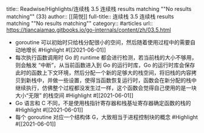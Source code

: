 title:: Readwise/Highlights/连续栈     3.5 连续栈 results matching ""No results matching"" (33)
author:: [[简悦]]
full-title:: 连续栈     3.5 连续栈 results matching ""No results matching""
category:: #articles
url:: https://tiancaiamao.gitbooks.io/go-internals/content/zh/03.5.html

- goroutine 可以初始时只给栈分配很小的空间，然后随着使用过程中的需要自动地增长 #Highlight #[[2021-06-01]]
- 每次执行函数调用时 Go 的 runtime 都会进行检测，若当前栈的大小不够用，则会触发 “中断”，从当前函数进入到 Go 的运行时库，Go 的运行时库会保存此时的函数上下文环境，然后分配一个新的足够大的栈空间，将旧栈的内容拷贝到新栈中，并做一些设置，使得当函数恢复运行时，函数会在新分配的栈中继续执行，仿佛整个过程都没发生过一样，这个函数会觉得自己使用的是一块大小“无限” 的栈空间 #Highlight #[[2021-06-01]]
- Go 语言和 C 不同，不是使用栈指针寄存器和栈基址寄存器确定函数的栈的 #Highlight #[[2021-06-01]]
- 每个 goroutine 对应一个结构体 G，大致相当于进程控制块的概念 #Highlight #[[2021-06-01]]